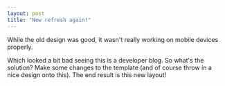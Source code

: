```yaml
---
layout: post
title: "New refresh again!"
---
```


While the old design was good, it wasn't really working on mobile devices properly.

Which looked a bit bad seeing this is a developer blog. So what's the solution? Make some changes to the template (and of course throw in a nice design onto this). The end result is this new layout!
